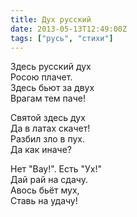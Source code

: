 ```yaml
---
title: Дух русский
date: 2013-05-13T12:49:00Z
tags: ["русь", "стихи"]
---
```


Здесь русский дух  
Росою плачет.  
Здесь бьют за двух  
Врагам тем паче!

Святой здесь дух  
Да в латах скачет!  
Разбил зло в пух.  
Да как иначе?

Нет "Вау!". Есть "Ух!"  
Дай рай на сдачу.  
Авось бьёт мух,  
Ставь на удачу!  
